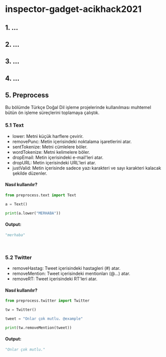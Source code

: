 # inspector-gadget-acikhack2021

## 1. ...
## 2. ...
## 3. ...
## 4. ...
## 5. Preprocess

Bu bölümde Türkçe Doğal Dil işleme projelerinde kullanılması muhtemel bütün ön işleme süreçlerini toplamaya çalıştık.

### 5.1 Text
* lower: Metni küçük harflere çevirir.
* removePunc: Metin içerisindeki noktalama işaretlerini atar.
* sentTokenize: Metni cümlelere böler.
* wordTokenize: Metni kelimelere böler.
* dropEmail: Metin içerisindeki e-mail'leri atar.
* dropURL: Metin içerisindeki URL'leri atar.
* justValid: Metin içerisinde sadece yazı karakteri ve sayı karakteri kalacak şekilde düzenler.

#### Nasıl kullanılır?
```python
from preprocess.text import Text

a = Text()

print(a.lower("MERHABA"))
```
#### Output:
```python
"merhaba"
```
<br>

### 5.2 Twitter
* removeHastag: Tweet içerisindeki hastagleri (#) atar.
* removeMention: Tweet içerisindeki mentionları (@...) atar.
* removeRT: Tweet içerisindeki RT'leri atar.


#### Nasıl kullanılır?
```python
from preprocess.twitter import Twitter

tw = Twitter()

tweet = "Onlar çok mutlu. @example"

print(tw.removeMention(tweet))
```
#### Output:
```python
"Onlar çok mutlu."
```

